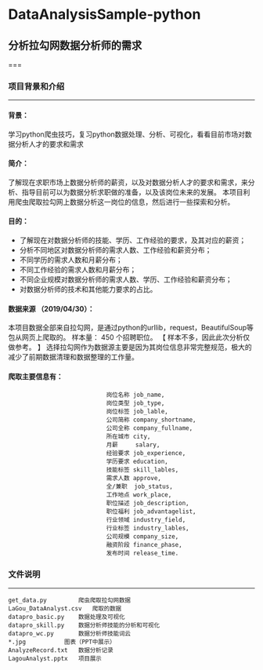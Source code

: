 # DataAnalysisSample-python
## 分析拉勾网数据分析师的需求
===
### 项目背景和介绍
---
#### 背景：
学习python爬虫技巧，复习python数据处理、分析、可视化，看看目前市场对数据分析人才的要求和需求
#### 简介：
了解现在求职市场上数据分析师的薪资，以及对数据分析人才的要求和需求，来分析、指导目前可以为数据分析求职做的准备，以及该岗位未来的发展。 本项目利用爬虫爬取拉勾网上数据分析这一岗位的信息，然后进行一些探索和分析。
#### 目的：
* 了解现在对数据分析师的技能、学历、工作经验的要求，及其对应的薪资；
* 分析不同地区对数据分析师的需求人数、工作经验和薪资分布；
* 不同学历的需求人数和月薪分布；
* 不同工作经验的需求人数和月薪分布；
* 不同企业规模对数据分析师的需求人数、学历、工作经验和薪资分布；
* 对数据分析师的技术和其他能力要求的占比。
#### 数据来源 （2019/04/30）：
本项目数据全部来自拉勾网，是通过python的urllib，request，BeautifulSoup等包从网页上爬取的。
样本量： 450 个招聘职位。 
【 样本不多，因此此次分析仅做参考。 】
选择拉勾网作为数据源主要是因为其岗位信息非常完整规范，极大的减少了前期数据清理和数据整理的工作量。
#### 爬取主要信息有：
								岗位名称 job_name,
								岗位类型 job_type,
								岗位标签 job_lable,
								公司简称 company_shortname,
								公司全称 company_fullname,
								所在城市 city,
								月薪     salary,
								经验要求 job_experience,
								学历要求 education,
								技能标签 skill_lables,
								需求人数 approve,
								全/兼职  job_status,
								工作地点 work_place,
								职位描述 job_description,
								职位福利 job_advantagelist,
								行业领域 industry_field,
								行业标签 industry_lables,
								公司规模 company_size,
								融资阶段 finance_phase,
								发布时间 release_time.
### 文件说明
---
	get_data.py 		爬虫爬取拉勾网数据
	LaGou_DataAnalyst.csv   爬取的数据
	datapro_basic.py 	数据处理及可视化
	datapro_skill.py 	数据分析师技能的分析和可视化
	datapro_wc.py 		数据分析师技能词云
	*.jpg 			图表（PPT中展示）
	AnalyzeRecord.txt 	数据分析记录
	LagouAnalyst.pptx 	项目展示


